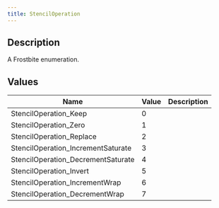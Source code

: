 ```yaml
---
title: StencilOperation
---
```

## Description

A Frostbite enumeration.

## Values

| Name                                | Value | Description |
| ----------------------------------- | ----- | ----------- |
| StencilOperation\_Keep              | 0     |             |
| StencilOperation\_Zero              | 1     |             |
| StencilOperation\_Replace           | 2     |             |
| StencilOperation\_IncrementSaturate | 3     |             |
| StencilOperation\_DecrementSaturate | 4     |             |
| StencilOperation\_Invert            | 5     |             |
| StencilOperation\_IncrementWrap     | 6     |             |
| StencilOperation\_DecrementWrap     | 7     |             |
